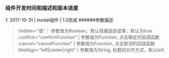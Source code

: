 ### 组件开发时间和描述和版本进度

1: 2017-10-31 | modal组件 | 1.0完成
######参数描述
>:hidden="值"｜ 参数值为Boolean，默认隐藏底部遮罩，默认为true
>:confirm="confirmFunction" | 参数值为Function, 点击确定的回调函数
>:cancel="cancelFunction" | 参数值为Function, 点击取消的回调函数
>titleAlign="left|center|right" | 参数值为String, 标题的对齐方式，默认left
